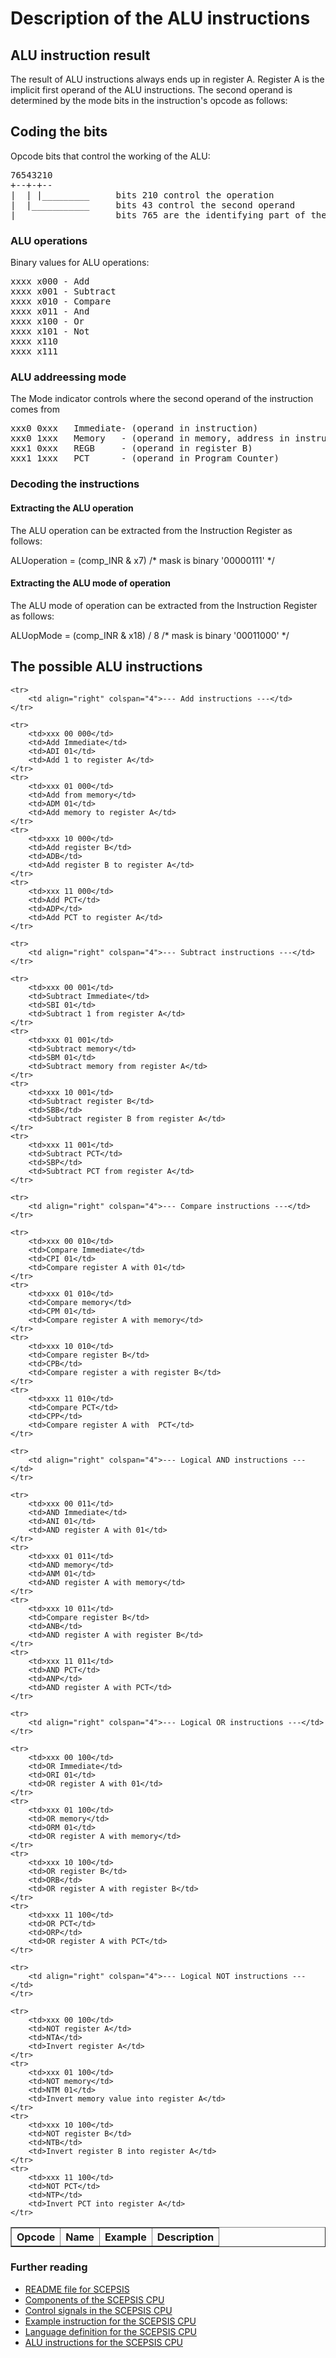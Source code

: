 # Description of the ALU instructions

## ALU instruction result
The result of ALU instructions always ends up in register A. Register A is
the implicit first operand of the ALU instructions. The second operand is
determined by the mode bits in the instruction's opcode as follows:

## Coding the bits
Opcode bits that control the working of the ALU:

<PRE>
76543210
+--+-+--
|  | |_________		bits 210 control the operation
|  |___________		bits 43 control the second operand
|______________		bits 765 are the identifying part of the ALU ops
</PRE>

### ALU operations
Binary values for ALU operations:

<PRE>
xxxx x000 - Add
xxxx x001 - Subtract
xxxx x010 - Compare
xxxx x011 - And
xxxx x100 - Or
xxxx x101 - Not
xxxx x110	
xxxx x111	
</PRE>

### ALU addreessing mode
The Mode indicator controls where the second operand of the instruction comes from

<PRE>
xxx0 0xxx	Immediate- (operand in instruction)
xxx0 1xxx	Memory   - (operand in memory, address in instruction)
xxx1 0xxx	REGB     - (operand in register B)
xxx1 1xxx	PCT      - (operand in Program Counter)
</PRE>

### Decoding the instructions

#### Extracting the ALU operation
The ALU operation can be extracted from the Instruction Register 
as follows:

 ALUoperation = (comp_INR & x7)	/* mask is binary '00000111' */

#### Extracting the ALU mode of operation
The ALU mode of operation can be extracted from the Instruction Register 
as follows:

 ALUopMode = (comp_INR & x18) / 8	/* mask is binary '00011000' */

## The possible ALU instructions

<table border="1" width="100%">
	<tr>
		<th align="left">Opcode</th>
		<th align="left">Name</th>
		<th align="left">Example</th>
		<th align="left">Description</th>
	</tr>
	
	<tr>
		<td align="right" colspan="4">--- Add instructions ---</td>
	</tr>
	
	<tr>
		<td>xxx 00 000</td>
		<td>Add Immediate</td>
		<td>ADI 01</td>
		<td>Add 1 to register A</td>
	</tr>
	<tr>
		<td>xxx 01 000</td>
		<td>Add from memory</td>
		<td>ADM 01</td>
		<td>Add memory to register A</td>
	</tr>
	<tr>
		<td>xxx 10 000</td>
		<td>Add register B</td>
		<td>ADB</td>
		<td>Add register B to register A</td>
	</tr>
	<tr>
		<td>xxx 11 000</td>
		<td>Add PCT</td>
		<td>ADP</td>
		<td>Add PCT to register A</td>
	</tr>
	
	<tr>
		<td align="right" colspan="4">--- Subtract instructions ---</td>
	</tr>
	
	<tr>
		<td>xxx 00 001</td>
		<td>Subtract Immediate</td>
		<td>SBI 01</td>
		<td>Subtract 1 from register A</td>
	</tr>
	<tr>
		<td>xxx 01 001</td>
		<td>Subtract memory</td>
		<td>SBM 01</td>
		<td>Subtract memory from register A</td>
	</tr>
	<tr>
		<td>xxx 10 001</td>
		<td>Subtract register B</td>
		<td>SBB</td>
		<td>Subtract register B from register A</td>
	</tr>
	<tr>
		<td>xxx 11 001</td>
		<td>Subtract PCT</td>
		<td>SBP</td>
		<td>Subtract PCT from register A</td>
	</tr>
	
	<tr>
		<td align="right" colspan="4">--- Compare instructions ---</td>
	</tr>
	
	<tr>
		<td>xxx 00 010</td>
		<td>Compare Immediate</td>
		<td>CPI 01</td>
		<td>Compare register A with 01</td>
	</tr>
	<tr>
		<td>xxx 01 010</td>
		<td>Compare memory</td>
		<td>CPM 01</td>
		<td>Compare register A with memory</td>
	</tr>
	<tr>
		<td>xxx 10 010</td>
		<td>Compare register B</td>
		<td>CPB</td>
		<td>Compare register a with register B</td>
	</tr>
	<tr>
		<td>xxx 11 010</td>
		<td>Compare PCT</td>
		<td>CPP</td>
		<td>Compare register A with  PCT</td>
	</tr>
	
	<tr>
		<td align="right" colspan="4">--- Logical AND instructions ---</td>
	</tr>
	
	<tr>
		<td>xxx 00 011</td>
		<td>AND Immediate</td>
		<td>ANI 01</td>
		<td>AND register A with 01</td>
	</tr>
	<tr>
		<td>xxx 01 011</td>
		<td>AND memory</td>
		<td>ANM 01</td>
		<td>AND register A with memory</td>
	</tr>
	<tr>
		<td>xxx 10 011</td>
		<td>Compare register B</td>
		<td>ANB</td>
		<td>AND register A with register B</td>
	</tr>
	<tr>
		<td>xxx 11 011</td>
		<td>AND PCT</td>
		<td>ANP</td>
		<td>AND register A with PCT</td>
	</tr>
	
	<tr>
		<td align="right" colspan="4">--- Logical OR instructions ---</td>
	</tr>
	
	<tr>
		<td>xxx 00 100</td>
		<td>OR Immediate</td>
		<td>ORI 01</td>
		<td>OR register A with 01</td>
	</tr>
	<tr>
		<td>xxx 01 100</td>
		<td>OR memory</td>
		<td>ORM 01</td>
		<td>OR register A with memory</td>
	</tr>
	<tr>
		<td>xxx 10 100</td>
		<td>OR register B</td>
		<td>ORB</td>
		<td>OR register A with register B</td>
	</tr>
	<tr>
		<td>xxx 11 100</td>
		<td>OR PCT</td>
		<td>ORP</td>
		<td>OR register A with PCT</td>
	</tr>
	
	<tr>
		<td align="right" colspan="4">--- Logical NOT instructions ---</td>
	</tr>
	
	<tr>
		<td>xxx 00 100</td>
		<td>NOT register A</td>
		<td>NTA</td>
		<td>Invert register A</td>
	</tr>
	<tr>
		<td>xxx 01 100</td>
		<td>NOT memory</td>
		<td>NTM 01</td>
		<td>Invert memory value into register A</td>
	</tr>
	<tr>
		<td>xxx 10 100</td>
		<td>NOT register B</td>
		<td>NTB</td>
		<td>Invert register B into register A</td>
	</tr>
	<tr>
		<td>xxx 11 100</td>
		<td>NOT PCT</td>
		<td>NTP</td>
		<td>Invert PCT into register A</td>
	</tr>
	
</table>


### Further reading

- [README file for SCEPSIS](../README.md)
- [Components of the SCEPSIS CPU](./Components.md)
- [Control signals in the SCEPSIS CPU](./ControlSignals.md)
- [Example instruction for the SCEPSIS CPU](./Example.md)
- [Language definition for the SCEPSIS CPU](./Langdef.md)
- [ALU instructions for the SCEPSIS CPU](./ALUinstructions.md)

